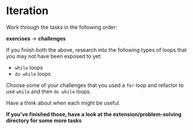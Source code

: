 # Iteration

Work through the tasks in the following order:

**exercises** -> **challenges**

If you finish both the above, research into the following types of loops that you may not have been exposed to yet:

- `while` loops
- `do while` loops

Choose some of your challenges that you used a `for` loop and refactor to use `while` and then `do while` loops.

Have a think about when each might be useful.

**If you've finished those, have a look at the extension/problem-solving directory for some more tasks**

